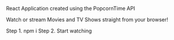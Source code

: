 React Application created using the PopcornTime API  

Watch or stream Movies and TV Shows straight from your browser!  

Step 1. npm i
Step 2. Start watching  
